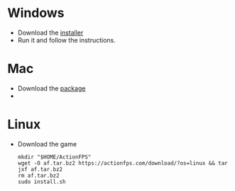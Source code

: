 # Windows

* Download the [installer](https://actionfps.com/download/?os=windows)
* Run it and follow the instructions.

# Mac

* Download the [package](https://actionfps.com/download/?os=mac)
* 
# Linux

* Download the game
  ```
  mkdir "$HOME/ActionFPS"
  wget -O af.tar.bz2 https://actionfps.com/download/?os=linux && tar jxf af.tar.bz2
  rm af.tar.bz2
  sudo install.sh
  ```



